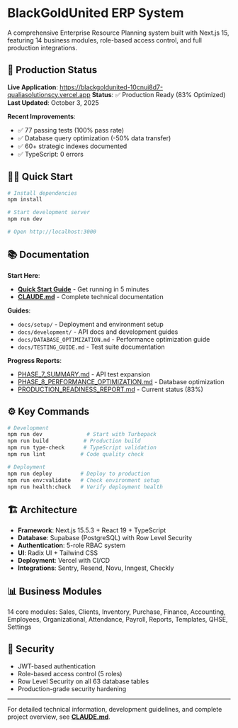 # BlackGoldUnited ERP System

A comprehensive Enterprise Resource Planning system built with Next.js 15, featuring 14 business modules, role-based access control, and full production integrations.

## 🚀 Production Status

**Live Application**: https://blackgoldunited-10cnui8d7-qualiasolutionscy.vercel.app
**Status**: ✅ Production Ready (83% Optimized)
**Last Updated**: October 3, 2025

**Recent Improvements**:
- ✅ 77 passing tests (100% pass rate)
- ✅ Database query optimization (-50% data transfer)
- ✅ 60+ strategic indexes documented
- ✅ TypeScript: 0 errors

## 🏃‍♂️ Quick Start

```bash
# Install dependencies
npm install

# Start development server
npm run dev

# Open http://localhost:3000
```

## 📚 Documentation

**Start Here**:
- **[Quick Start Guide](./docs/QUICK_START.md)** - Get running in 5 minutes
- **[CLAUDE.md](./CLAUDE.md)** - Complete technical documentation

**Guides**:
- `docs/setup/` - Deployment and environment setup
- `docs/development/` - API docs and development guides
- `docs/DATABASE_OPTIMIZATION.md` - Performance optimization guide
- `docs/TESTING_GUIDE.md` - Test suite documentation

**Progress Reports**:
- [PHASE_7_SUMMARY.md](./PHASE_7_SUMMARY.md) - API test expansion
- [PHASE_8_PERFORMANCE_OPTIMIZATION.md](./PHASE_8_PERFORMANCE_OPTIMIZATION.md) - Database optimization
- [PRODUCTION_READINESS_REPORT.md](./PRODUCTION_READINESS_REPORT.md) - Current status (83%)

## ⚙️ Key Commands

```bash
# Development
npm run dev              # Start with Turbopack
npm run build           # Production build
npm run type-check      # TypeScript validation
npm run lint           # Code quality check

# Deployment
npm run deploy         # Deploy to production
npm run env:validate   # Check environment setup
npm run health:check   # Verify deployment health
```

## 🏗️ Architecture

- **Framework**: Next.js 15.5.3 + React 19 + TypeScript
- **Database**: Supabase (PostgreSQL) with Row Level Security
- **Authentication**: 5-role RBAC system
- **UI**: Radix UI + Tailwind CSS
- **Deployment**: Vercel with CI/CD
- **Integrations**: Sentry, Resend, Novu, Inngest, Checkly

## 📊 Business Modules

14 core modules: Sales, Clients, Inventory, Purchase, Finance, Accounting, Employees, Organizational, Attendance, Payroll, Reports, Templates, QHSE, Settings

## 🔐 Security

- JWT-based authentication
- Role-based access control (5 roles)
- Row Level Security on all 63 database tables
- Production-grade security hardening

---

For detailed technical information, development guidelines, and complete project overview, see **[CLAUDE.md](./CLAUDE.md)**.
